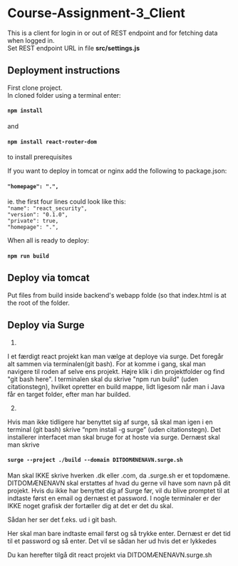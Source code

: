 # Course-Assignment-3_Client

This is a client for login in or out of REST endpoint and for fetching data when logged in.  
Set REST endpoint URL in file **src/settings.js**  

## Deployment instructions
First clone project.  
In cloned folder using a terminal enter:  
#### `npm install`  
and
#### `npm install react-router-dom`  
to install prerequisites


If you want to deploy in tomcat or nginx add the following to package.json:  
#### `"homepage": ".",`

ie. the first four lines could look like this:  
`"name": "react_security",`  
  `"version": "0.1.0",`  
  `"private": true,`  
  `"homepage": ".",`  

When all is ready to deploy:

#### `npm run build`

## Deploy via tomcat
Put files from build inside backend's webapp folde (so that index.html is at the root of the folder.

## Deploy via Surge

1)
I et færdigt react projekt kan man vælge at deploye via surge. Det foregår alt sammen via terminalen(git bash). For at komme i gang, skal man navigere til roden af selve ens projekt. Højre klik i din projektfolder og find "git bash here". I terminalen skal du skrive "npm run build" (uden citationstegn), hvilket opretter en build mappe, lidt ligesom når man i Java får en target folder, efter man har builded. 

2) 
Hvis man ikke tidligere har benyttet sig af surge, så skal man igen i en terminal (git bash) skrive “npm install -g surge” (uden citationstegn). Det installerer interfacet man skal bruge for at hoste via surge.
Dernæst skal man skrive  
#### `surge --project ./build --domain DITDOMÆNENAVN.surge.sh`  
Man skal IKKE skrive hverken .dk eller .com, da .surge.sh er et topdomæne. DITDOMÆNENAVN skal erstattes af hvad du gerne vil have som navn på dit projekt. 
Hvis du ikke har benyttet dig af Surge før, vil du blive promptet til at indtaste først en email og dernæst et password. I nogle terminaler er der IKKE noget grafisk der fortæller dig at det er det du skal. 

Sådan her ser det f.eks. ud i git bash. 

Her skal man bare indtaste email først og så trykke enter. Dernæst er det tid til et password og så enter. 
Det vil se sådan her ud hvis det er lykkedes 

Du kan herefter tilgå dit react projekt via DITDOMÆNENAVN.surge.sh




